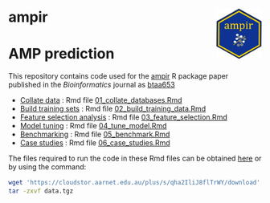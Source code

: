 
# ampir <a href='https://github.com/Legana/ampir'><img src="figures/ampir_hex.png" width="90" align="right" height="100" /></a>

# AMP prediction

This repository contains code used for the
[ampir](https://github.com/Legana/ampir) R package paper published in
the *Bioinformatics* journal as
[btaa653](https://academic.oup.com/bioinformatics/article-abstract/doi/10.1093/bioinformatics/btaa653/5873588)

  - [Collate data](01_collate_databases.md) : Rmd file
    [01\_collate\_databases.Rmd](01_collate_databases.Rmd)
  - [Build training sets](02_build_training_data.md) : Rmd file
    [02\_build\_training\_data.Rmd](02_build_training_data.Rmd)
  - [Feature selection analysis](03_feature_selection.md) : Rmd file
    [03\_feature\_selection.Rmd](03_feature_selection.Rmd)
  - [Model tuning](04_tune_model.md) : Rmd file
    [04\_tune\_model.Rmd](04_tune_model.Rmd)
  - [Benchmarking](05_benchmark.md) : Rmd file
    [05\_benchmark.Rmd](05_benchmark.Rmd)
  - [Case studies](06_case_studies.md) : Rmd file
    [06\_case\_studies.Rmd](06_case_studies.Rmd)

The files required to run the code in these Rmd files can be obtained
[here](https://cloudstor.aarnet.edu.au/plus/s/qha2IliJ8flTrWY) or by
using the
command:

``` bash
wget 'https://cloudstor.aarnet.edu.au/plus/s/qha2IliJ8flTrWY/download' -O data.tgz
tar -zxvf data.tgz 
```
